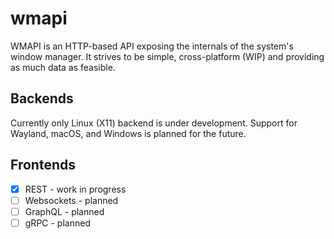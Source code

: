# wmapi

WMAPI is an HTTP-based API exposing the internals of the system's window manager. It strives to be simple, cross-platform (WIP) and providing as much data as feasible.

## Backends

Currently only Linux (X11) backend is under development. Support for Wayland, macOS, and Windows is planned for the future.

## Frontends

- [x] REST - work in progress
- [ ] Websockets - planned
- [ ] GraphQL - planned
- [ ] gRPC - planned

